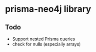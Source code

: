 # prisma-neo4j library

## Todo
- Support nested Prisma queries
- check for nulls (especially arrays)
